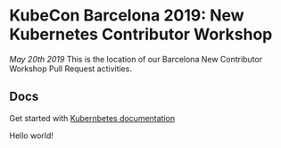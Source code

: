 # KubeCon Barcelona 2019: New Kubernetes Contributor Workshop
_May 20th 2019_
This is the location of our Barcelona New Contributor Workshop Pull Request activities.

## Docs

Get started with [Kubernbetes documentation](https://kubernetes.io/docs/home/)


Hello world!